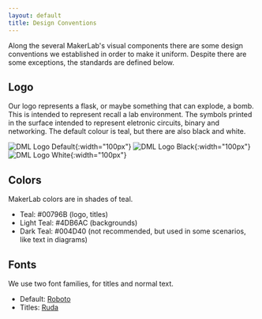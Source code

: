 ```yaml
---
layout: default
title: Design Conventions
---
```


Along the several MakerLab's visual components there are some design conventions
we established in order to make it uniform. Despite there are some exceptions,
the standards are defined below.

## Logo
Our logo represents a flask, or maybe something that can explode, a bomb.
This is intended to represent recall a lab environment. The symbols printed
in the surface intended to represent eletronic circuits, binary and networking.
The default colour is teal, but there are also black and white.

![DML Logo Default](../images/logo/dml_logo.svg){:width="100px"}
![DML Logo Black](../images/logo/dml_logo_black.svg){:width="100px"}
![DML Logo White](../images/logo/dml_logo_white.svg){:width="100px"}

## Colors
MakerLab colors are in shades of teal.
* Teal: #00796B (logo, titles)
* Light Teal: #4DB6AC (backgrounds)
* Dark Teal: #004D40 (not recommended, but used in some scenarios, like text in
diagrams)

## Fonts
We use two font families, for titles and normal text.
* Default: [Roboto](https://fonts.google.com/specimen/Roboto)
* Titles: [Ruda](https://fonts.google.com/specimen/Ruda)
